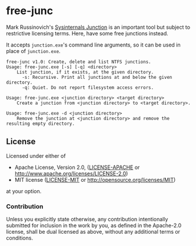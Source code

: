 # free-junc

Mark Russinovich's [Sysinternals Junction](https://docs.microsoft.com/en-us/sysinternals/downloads/junction)
is an important tool but subject to restrictive licensing terms. Here, have some free junctions instead.

It accepts `junction.exe`'s command line arguments, so it can be used in place of `junction.exe`.

```
free-junc v1.0: Create, delete and list NTFS junctions.
Usage: free-junc.exe [-s] [-q] <directory>
    List junction, if it exists, at the given directory.
      -s: Recursive. Print all junctions at and below the given directory.
      -q: Quiet. Do not report filesystem access errors.

Usage: free-junc.exe <junction directory> <target directory>
    Create a junction from <junction directory> to <target directory>.

Usage: free-junc.exe -d <junction directory>
    Remove the junction at <junction directory> and remove the resulting empty directory.
```

## License

Licensed under either of

 * Apache License, Version 2.0, ([LICENSE-APACHE](LICENSE-APACHE) or http://www.apache.org/licenses/LICENSE-2.0)
 * MIT license ([LICENSE-MIT](LICENSE-MIT) or http://opensource.org/licenses/MIT)

at your option.

### Contribution

Unless you explicitly state otherwise, any contribution intentionally submitted
for inclusion in the work by you, as defined in the Apache-2.0 license, shall be dual licensed as above, without any
additional terms or conditions.